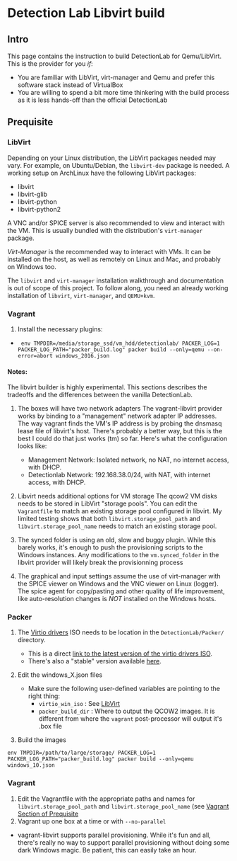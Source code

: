 # Detection Lab Libvirt build

## Intro

This page contains the instruction to build DetectionLab for Qemu/LibVirt. This is the provider for you *if*:
* You are familiar with LibVirt, virt-manager and Qemu and prefer this software stack instead of VirtualBox
* You are willing to spend a bit more time thinkering with the build process as it is less hands-off than the official DetectionLab

## Prequisite
### LibVirt
Depending on your Linux distribution, the LibVirt packages needed may vary. For example, on Ubuntu/Debian, the `libvirt-dev` package is needed. A working setup on ArchLinux have the following LibVirt packages:
* libvirt
* libvirt-glib
* libvirt-python
* libvirt-python2  

A VNC and/or SPICE server is also recommended to view and interact with the VM. This is usually bundled with the distribution's `virt-manager` package.  

*Virt-Manager* is the recommended way to interact with VMs. It can be installed on the host, as well as remotely on Linux and Mac, and probably on Windows too. 

The `libvirt` and `virt-manager` installation walkthrough and documentation is out of scope of this project. To follow along, you need an already working installation of `libvirt`, `virt-manager`, and `QEMU+kvm`. 

### Vagrant
1. Install the necessary plugins:
* ` env TMPDIR=/media/storage_ssd/vm_hdd/detectionlab/ PACKER_LOG=1 PACKER_LOG_PATH="packer_build.log" packer build --only=qemu --on-error=abort windows_2016.json`

#### Notes: 
The libvirt builder is highly experimental. This sections describes the tradeoffs and the differences between the vanilla DetectionLab.

1. The boxes will have two network adapters
The vagrant-libvirt provider works by binding to a "management" network adapter IP addresses. The way vagrant finds the VM's IP address is by probing the dnsmasq lease file of libvirt's host. There's probably a better way, but this is the best I could do that just works (tm) so far. Here's what the configuration looks like:

    * Management Network: Isolated network, no NAT, no internet access, with DHCP.
    * Detectionlab Network: 192.168.38.0/24, with NAT, with internet access, with DHCP.

2. Libvirt needs additional options for VM storage
The qcow2 VM disks needs to be stored in LibVirt "storage pools". You can edit the `Vagrantfile` to match an existing storage pool configured in libvirt. My limited testing shows that both `libvirt.storage_pool_path` and `libvirt.storage_pool_name` needs to match an existing storage pool.

3. The synced folder is using an old, slow and buggy plugin. While this barely works, it's enough to push the provisioning scripts to the Windows instances. Any modifications to the `vm.synced_folder` in the libvirt provider will likely break the provisionning process

4. The graphical and input settings assume the use of virt-manager with the SPICE viewer on Windows and the VNC viewer on Linux (logger). The spice agent for copy/pasting and other quality of life improvement, like auto-resolution changes is *NOT* installed on the Windows hosts. 

### Packer

1.  The [Virtio drivers](https://docs.fedoraproject.org/en-US/quick-docs/creating-windows-virtual-machines-using-virtio-drivers/) ISO needs to be location in the `DetectionLab/Packer/` directory.   

    * This is a direct [link to the latest version of the virtio drivers ISO](https://fedorapeople.org/groups/virt/virtio-win/direct-downloads/latest-virtio/virtio-win.iso).   
    * There's also a "stable" version available [here](https://fedorapeople.org/groups/virt/virtio-win/direct-downloads/stable-virtio/virtio-win.iso).  

2. Edit the windows_X.json files
    * Make sure the following user-defined variables are pointing to the right thing:
         * `virtio_win_iso` : See [LibVirt](#LibVirt)
         * `packer_build_dir` : Where to output the QCOW2 images. It is different from where the `vagrant` post-processor will output it's .box file

3. Build the images
```env TMPDIR=/path/to/large/storage/ PACKER_LOG=1 PACKER_LOG_PATH="packer_build.log" packer build --only=qemu windows_2016.json    
env TMPDIR=/path/to/large/storage/ PACKER_LOG=1 PACKER_LOG_PATH="packer_build.log" packer build --only=qemu windows_10.json
```

### Vagrant

1. Edit the Vagrantfile with the appropriate paths and names for `libvirt.storage_pool_path` and `libvirt.storage_pool_name` (see [Vagrant Section of Prequisite](#Prequisite)
2. Vagrant up one box at a time or with `--no-parallel` 
* vagrant-libvirt supports parallel provisioning. While it's fun and all, there's really no way to support parallel provisioning without doing some dark Windows magic. Be patient, this can easily take an hour.
